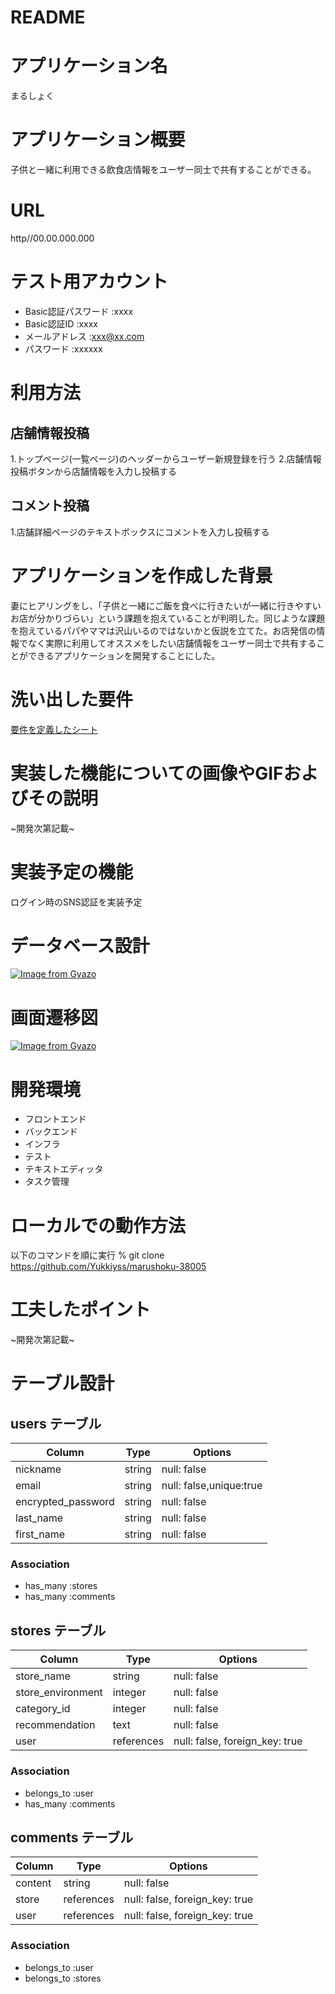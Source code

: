# README

# アプリケーション名
まるしょく
# アプリケーション概要
子供と一緒に利用できる飲食店情報をユーザー同士で共有することができる。
# URL
http//00.00.000.000
# テスト用アカウント
- Basic認証パスワード :xxxx
- Basic認証ID :xxxx
- メールアドレス :xxx@xx.com
- パスワード :xxxxxx
# 利用方法
## 店舗情報投稿
1.トップページ(一覧ページ)のヘッダーからユーザー新規登録を行う
2.店舗情報投稿ボタンから店舗情報を入力し投稿する
## コメント投稿
1.店舗詳細ページのテキストボックスにコメントを入力し投稿する

# アプリケーションを作成した背景
妻にヒアリングをし、「子供と一緒にご飯を食べに行きたいが一緒に行きやすいお店が分かりづらい」という課題を抱えていることが判明した。同じような課題を抱えているパパやママは沢山いるのではないかと仮説を立てた。お店発信の情報でなく実際に利用してオススメをしたい店舗情報をユーザー同士で共有することができるアプリケーションを開発することにした。
# 洗い出した要件
[要件を定義したシート](https://docs.google.com/spreadsheets/d/1iABKLD3xCEChRuWF0ij_pjwWzyzSDa0vmZ1VyGo-5Ws/edit?usp=sharing)
# 実装した機能についての画像やGIFおよびその説明
~開発次第記載~
# 実装予定の機能
ログイン時のSNS認証を実装予定
# データベース設計
[![Image from Gyazo](https://i.gyazo.com/52bf54811e1cf18712b0bb6437160661.png)](https://gyazo.com/52bf54811e1cf18712b0bb6437160661)
# 画面遷移図
[![Image from Gyazo](https://i.gyazo.com/803ac94c3d5e983e3442cb17fcf9970c.png)](https://gyazo.com/803ac94c3d5e983e3442cb17fcf9970c)
# 開発環境
- フロントエンド
- バックエンド
- インフラ
- テスト
- テキストエディッタ
- タスク管理
# ローカルでの動作方法
以下のコマンドを順に実行
% git clone https://github.com/Yukkiyss/marushoku-38005
# 工夫したポイント
~開発次第記載~

# テーブル設計

## users テーブル

| Column             | Type   | Options     |
| ------------------ | ------ | ----------- |
| nickname           | string | null: false |
| email              | string | null: false,unique:true |
| encrypted_password | string | null: false |
| last_name          | string | null: false |
| first_name         | string | null: false |

### Association

- has_many :stores
- has_many :comments

## stores テーブル

| Column                         | Type       | Options                        |
| ------------------------------ | ---------- | ------------------------------ |
| store_name                     | string     | null: false                    |
| store_environment              | integer    | null: false                    |
| category_id                    | integer    | null: false                    |
| recommendation                 | text       | null: false                    |
| user                           | references | null: false, foreign_key: true |

### Association

- belongs_to :user
- has_many :comments

## comments テーブル

| Column                         | Type       | Options                        |
| ------------------------------ | ---------- | ------------------------------ |
| content                        | string     | null: false                    |
| store                          | references | null: false, foreign_key: true |
| user                           | references | null: false, foreign_key: true |

### Association

- belongs_to :user
- belongs_to :stores

